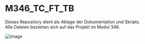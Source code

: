 # M346_TC_FT_TB

Dieses Repository dient als Ablage der Dokumentation und Skripts.   
Alle Dateien beziehen sich auf das Projekt im Modul 346.

![image](https://user-images.githubusercontent.com/98404509/206198241-d98fef2a-d3b7-43e8-83cb-45254d6eff48.png)
